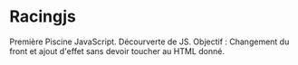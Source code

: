 # Racingjs
Première Piscine JavaScript.
Décourverte de JS.
Objectif : Changement du front et ajout d'effet sans devoir toucher au HTML donné.
